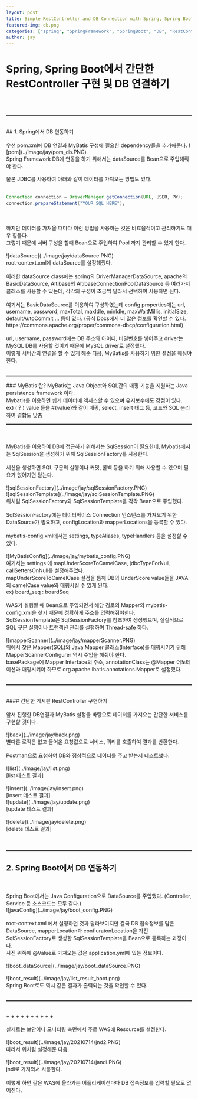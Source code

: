 ```yaml
---
layout: post
title: Simple RestController and DB Connection with Spring, Spring Boot
featured-img: db.png
categories: ["spring", "SpringFramework", "SpringBoot", "DB", "RestController", "mybatis"]
author: jay
---
```


# Spring, Spring Boot에서 간단한 RestController 구현 및 DB 연결하기
<br>
<br>
<hr style="border:1px solid gray"> 
<br>
## 1. Spring에서 DB 연동하기
<br>
<br>
우선 pom.xml에 DB 연결과 MyBatis 구성에 필요한 dependency들을 추가해준다.
![pom](../image/jay/pom_db.PNG)
<br>
Spring Framework DB에 연동을 하기 위해서는 dataSource를 Bean으로 주입해줘야 한다.
<br>

물론 JDBC를 사용하여 아래와 같이 데이터를 가져오는 방법도 있다.
<br>
<br>
```java
Connection connection = DriverManager.getConnection(URL, USER, PW);
connection.prepareStatement("YOUR SQL HERE");
```
<br>
<br>
하지만 데이터를 가져올 때마다 이런 방법을 사용하는 것은 비효율적이고 관리하기도 매우 힘들다.
<br>
그렇기 때문에 서버 구성을 할때 Bean으로 주입하여 Pool 까지 관리할 수 있게 한다.
<br>
<br>
![dataSource](../image/jay/dataSource.PNG)
<br>
root-context.xml에 dataSource를 설정해줬다. 
<br>
<br>
이러한 dataSource class에는 spring의 DriverManagerDataSource, apache의 BasicDataSource, Altibase의 AltibaseConnectionPoolDataSource 등 여러가지 클래스를 사용할 수 있는데, 각각의 구성이 조금씩 달라서 선택하여 사용하면 된다. 
<br>
<br>
여기서는 BasicDataSource를 이용하여 구성하였는데 config properties에는 url, username, password, maxTotal, maxIdle, minIdle, maxWaitMillis, initialSize, defaultAutoCommit ... 등이 있다. (공식 Docs에서 더 많은 정보를 확인할 수 있다. https://commons.apache.org/proper/commons-dbcp/configuration.html)
<br>
<br>
url, username, password에는 DB 주소와 아이디, 비밀번호를 넣어주고 driver는 MySQL DB를 사용할 것이기 때문에 MySQL driver로 설정했다.
<br>
이렇게 서버간의 연결을 할 수 있게 해준 다음, MyBatis를 사용하기 위한 설정을 해줘야 한다.
<br>
<br>
<hr style="border:1px solid gray"> 
### MyBatis 란?
MyBatis는 Java Object와 SQL간의 매핑 기능을 지원하는 Java persistence framework 이다.
<br>
Mybatis를 이용하면 쉽게 데이터에 액세스할 수 있으며 유지보수에도 강점이 있다. 
<br>
ex) ( ? ) value 들을 #{value}와 같이 매핑, select, insert 태그 등, 코드와 SQL 분리하여 결합도 낮춤
<br>
<hr style="border:1px solid gray"> 
<br>
<br>
MyBatis를 이용하여 DB에 접근하기 위해서는 SqlSession이 필요한데, Mybatis에서는 SqlSession을 생성하기 위해 SqlSessionFactory를 사용한다.
<br>
<br>
세션을 생성하면 SQL 구문의 실행이나 커밋, 롤백 등을 하기 위해 사용할 수 있으며 필요가 없어지면 닫는다.
<br>
<br>
![sqlSessionFactory](../image/jay/sqlSessionFactory.PNG)
<br>
![sqlSessionTemplate](../image/jay/sqlSessionTemplate.PNG)
<br>
위처럼 SqlSessionFactory와 SqlSessionTemplate을 각각 Bean으로 주입했다.
<br>
<br>
SqlSessionFactory에는 데이터베이스 Connection 인스턴스를 가져오기 위한 DataSource가 필요하고, configLocation과 mapperLocations을 등록할 수 있다.
<br>
<br>
mybatis-config.xml에서는 settings, typeAliases, typeHandlers 등을 설정할 수 있다.
<br>
<br>
![MyBatisConfig](../image/jay/mybatis_config.PNG)
<br>
여기서는 settings 에 mapUnderScoreToCamelCase, jdbcTypeForNull, callSettersOnNull를 설정해주었다.
<br>
mapUnderScoreToCamelCase 설정을 통해 DB의 UnderScore value들을 JAVA의 camelCase value와 매핑시킬 수 있게 된다.
<br>
ex) board_seq : boardSeq
<br>
<br>
WAS가 실행될 때 Bean으로 주입되면서 해당 경로의 Mapper와 mybatis-config.xml을 찾기 때문에 정확하게 주소를 입력해줘야한다.
<br>
SqlSessionTemplate은 SqlSessionFactory를 참조하여 생성했으며, 실질적으로 SQL 구문 실행이나 트랜잭션 관리를 실행하며 Thread-safe 하다.
<br>
<br>
![mapperScanner](../image/jay/mapperScanner.PNG)
<br>
위에서 찾은 Mapper(SQL)와 Java Mapper 클래스(Interface)를 매핑시키기 위해 MapperScannerConfigurer 역시 주입을 해줘야 한다.
<br>
basePackage에 Mapper Interface의 주소, annotationClass는 @Mapper 어노테이션과 매핑시켜야 하므로 org.apache.ibatis.annotations.Mapper로 설정했다.
<br>
<br>
<hr style="border:1px solid gray"> 
<br>
#### 간단한 게시판 RestController 구현하기
<br>
<br>
앞서 진행한 DB연결과 MyBatis 설정을 바탕으로 데이터를 가져오는 간단한 서비스를 구현할 것이다.
<br>
<br>
![back](../image/jay/back.png)
<br>
별다른 로직은 없고 들어온 요청값으로 서비스, 쿼리를 호출하여 결과를 반환한다.
<br>
<br>
Postman으로 요청하여 DB와 정상적으로 데이터를 주고 받는지 테스트했다.
<br>
<br>
![list](../image/jay/list.png)
<br>
[list 테스트 결과]
<br>
<br>
![insert](../image/jay/insert.png)
<br>
[insert 테스트 결과]
<br>
![update](../image/jay/update.png)
<br>
[update 테스트 결과]
<br>
<br>
![delete](../image/jay/delete.png)
<br>
[delete 테스트 결과]
<br>
<br>
<br>
<hr style="border:1px solid gray">

## 2. Spring Boot에서 DB 연동하기
<br>
<br>
Spring Boot에서는 Java Configuration으로 DataSource를 주입했다. (Controller, Service 등 소스코드는 모두 같다.)
<br>
![javaConfig](../image/jay/boot_config.PNG)
<br>
<br>
root-context.xml 에서 설정하던 것과 달라보이지만 결국 DB 접속정보를 담은 DataSource, mapperLocation과 confiuratonLocation을 가진 SqlSessionFactory로 생성한 SqlSessionTemplate을 Bean으로 등록하는 과정이다.
<br>
사진 위쪽에 @Value로 가져오는 값은 application.yml에 있는 정보이다.
<br>
<br>
![boot_dataSource](../image/jay/boot_dataSource.PNG)
<br>
<br>
![boot_result](../image/jay/list_result_boot.png)
<br>
Spring Boot로도 역시 같은 결과가 출력되는 것을 확인할 수 있다.
<br>
<br>
<hr style="border:1px solid gray">
<br>
+ + + + + + + + + + 
<br>
<br>
실제로는 보안이나 모니터링 측면에서 주로 WAS에 Resource를 설정한다.
<br>
<br>
![boot_result](../image/jay/20210714/jnd2.PNG)
<br>
따라서 위처럼 설정해준 다음,
<br>
<br>
![boot_result](../image/jay/20210714/jandi.PNG)
<br>
jndi로 가져와서 사용한다.
<br>
<br>
이렇게 하면 같은 WAS에 올라가는 어플리케이션마다 DB 접속정보를 입력할 필요도 없어진다.
<br>




























